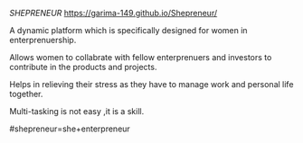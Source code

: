 *SHEPRENEUR*
https://garima-149.github.io/Shepreneur/

A dynamic platform which is specifically designed for women in enterprenuership.

Allows women to collabrate with fellow enterprenuers and investors to contribute in the products and projects.

Helps in relieving their stress as they have to manage work and personal life together.

Multi-tasking is not easy ,it is a skill.

#shepreneur=she+enterpreneur
